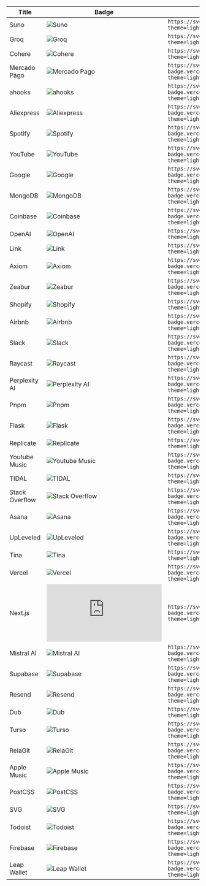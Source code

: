 
| Title | Badge | Markdown |
| --- | --- | --- |
| Suno | ![Suno](https://svgl-badge.vercel.app/api/AI/Suno?theme=light&wordmark=true) | `https://svgl-badge.vercel.app/api/AI/Suno?theme=light&wordmark=true` |
| Groq | ![Groq](https://svgl-badge.vercel.app/api/AI/Groq?theme=light&wordmark=true) | `https://svgl-badge.vercel.app/api/AI/Groq?theme=light&wordmark=true` |
| Cohere | ![Cohere](https://svgl-badge.vercel.app/api/AI/Cohere?theme=light&wordmark=true) | `https://svgl-badge.vercel.app/api/AI/Cohere?theme=light&wordmark=true` |
| Mercado Pago | ![Mercado Pago](https://svgl-badge.vercel.app/api/Payment/Mercado%20Pago?theme=light&wordmark=true) | `https://svgl-badge.vercel.app/api/Payment/Mercado%20Pago?theme=light&wordmark=true` |
| ahooks | ![ahooks](https://svgl-badge.vercel.app/api/Library/ahooks?theme=light&wordmark=true) | `https://svgl-badge.vercel.app/api/Library/ahooks?theme=light&wordmark=true` |
| Aliexpress | ![Aliexpress](https://svgl-badge.vercel.app/api/Software/Aliexpress?theme=light&wordmark=true) | `https://svgl-badge.vercel.app/api/Software/Aliexpress?theme=light&wordmark=true` |
| Spotify | ![Spotify](https://svgl-badge.vercel.app/api/Music/Spotify?theme=light&wordmark=true) | `https://svgl-badge.vercel.app/api/Music/Spotify?theme=light&wordmark=true` |
| YouTube | ![YouTube](https://svgl-badge.vercel.app/api/Social/YouTube?theme=light&wordmark=true) | `https://svgl-badge.vercel.app/api/Social/YouTube?theme=light&wordmark=true` |
| Google | ![Google](https://svgl-badge.vercel.app/api/Social/Google?theme=light&wordmark=true) | `https://svgl-badge.vercel.app/api/Social/Google?theme=light&wordmark=true` |
| MongoDB | ![MongoDB](https://svgl-badge.vercel.app/api/Database/MongoDB?theme=light&wordmark=true) | `https://svgl-badge.vercel.app/api/Database/MongoDB?theme=light&wordmark=true` |
| Coinbase | ![Coinbase](https://svgl-badge.vercel.app/api/Crypto/Coinbase?theme=light&wordmark=true) | `https://svgl-badge.vercel.app/api/Crypto/Coinbase?theme=light&wordmark=true` |
| OpenAI | ![OpenAI](https://svgl-badge.vercel.app/api/AI/OpenAI?theme=light&wordmark=true) | `https://svgl-badge.vercel.app/api/AI/OpenAI?theme=light&wordmark=true` |
| Link | ![Link](https://svgl-badge.vercel.app/api/Crypto/Link?theme=light&wordmark=true) | `https://svgl-badge.vercel.app/api/Crypto/Link?theme=light&wordmark=true` |
| Axiom | ![Axiom](https://svgl-badge.vercel.app/api/Software/Axiom?theme=light&wordmark=true) | `https://svgl-badge.vercel.app/api/Software/Axiom?theme=light&wordmark=true` |
| Zeabur | ![Zeabur](https://svgl-badge.vercel.app/api/Hosting/Zeabur?theme=light&wordmark=true) | `https://svgl-badge.vercel.app/api/Hosting/Zeabur?theme=light&wordmark=true` |
| Shopify | ![Shopify](https://svgl-badge.vercel.app/api/CMS/Shopify?theme=light&wordmark=true) | `https://svgl-badge.vercel.app/api/CMS/Shopify?theme=light&wordmark=true` |
| Airbnb | ![Airbnb](https://svgl-badge.vercel.app/api/Software/Airbnb?theme=light&wordmark=true) | `https://svgl-badge.vercel.app/api/Software/Airbnb?theme=light&wordmark=true` |
| Slack | ![Slack](https://svgl-badge.vercel.app/api/Software/Slack?theme=light&wordmark=true) | `https://svgl-badge.vercel.app/api/Software/Slack?theme=light&wordmark=true` |
| Raycast | ![Raycast](https://svgl-badge.vercel.app/api/Software/Raycast?theme=light&wordmark=true) | `https://svgl-badge.vercel.app/api/Software/Raycast?theme=light&wordmark=true` |
| Perplexity AI | ![Perplexity AI](https://svgl-badge.vercel.app/api/AI/Perplexity%20AI?theme=light&wordmark=true) | `https://svgl-badge.vercel.app/api/AI/Perplexity%20AI?theme=light&wordmark=true` |
| Pnpm | ![Pnpm](https://svgl-badge.vercel.app/api/Software/Pnpm?theme=light&wordmark=true) | `https://svgl-badge.vercel.app/api/Software/Pnpm?theme=light&wordmark=true` |
| Flask | ![Flask](https://svgl-badge.vercel.app/api/Framework/Flask?theme=light&wordmark=true) | `https://svgl-badge.vercel.app/api/Framework/Flask?theme=light&wordmark=true` |
| Replicate | ![Replicate](https://svgl-badge.vercel.app/api/AI/Replicate?theme=light&wordmark=true) | `https://svgl-badge.vercel.app/api/AI/Replicate?theme=light&wordmark=true` |
| Youtube Music | ![Youtube Music](https://svgl-badge.vercel.app/api/Music/Youtube%20Music?theme=light&wordmark=true) | `https://svgl-badge.vercel.app/api/Music/Youtube%20Music?theme=light&wordmark=true` |
| TIDAL | ![TIDAL](https://svgl-badge.vercel.app/api/Music/TIDAL?theme=light&wordmark=true) | `https://svgl-badge.vercel.app/api/Music/TIDAL?theme=light&wordmark=true` |
| Stack Overflow | ![Stack Overflow](https://svgl-badge.vercel.app/api/Software/Stack%20Overflow?theme=light&wordmark=true) | `https://svgl-badge.vercel.app/api/Software/Stack%20Overflow?theme=light&wordmark=true` |
| Asana | ![Asana](https://svgl-badge.vercel.app/api/Software/Asana?theme=light&wordmark=true) | `https://svgl-badge.vercel.app/api/Software/Asana?theme=light&wordmark=true` |
| UpLeveled | ![UpLeveled](https://svgl-badge.vercel.app/api/Education/UpLeveled?theme=light&wordmark=true) | `https://svgl-badge.vercel.app/api/Education/UpLeveled?theme=light&wordmark=true` |
| Tina | ![Tina](https://svgl-badge.vercel.app/api/CMS/Tina?theme=light&wordmark=true) | `https://svgl-badge.vercel.app/api/CMS/Tina?theme=light&wordmark=true` |
| Vercel | ![Vercel](https://svgl-badge.vercel.app/api/Hosting/Vercel?theme=light&wordmark=true) | `https://svgl-badge.vercel.app/api/Hosting/Vercel?theme=light&wordmark=true` |
| Next.js | ![Next.js](https://svgl-badge.vercel.app/api/Framework/Next.js?theme=light&wordmark=true) | `https://svgl-badge.vercel.app/api/Framework/Next.js?theme=light&wordmark=true` |
| Mistral AI | ![Mistral AI](https://svgl-badge.vercel.app/api/AI/Mistral%20AI?theme=light&wordmark=true) | `https://svgl-badge.vercel.app/api/AI/Mistral%20AI?theme=light&wordmark=true` |
| Supabase | ![Supabase](https://svgl-badge.vercel.app/api/Database/Supabase?theme=light&wordmark=true) | `https://svgl-badge.vercel.app/api/Database/Supabase?theme=light&wordmark=true` |
| Resend | ![Resend](https://svgl-badge.vercel.app/api/Software/Resend?theme=light&wordmark=true) | `https://svgl-badge.vercel.app/api/Software/Resend?theme=light&wordmark=true` |
| Dub | ![Dub](https://svgl-badge.vercel.app/api/Software/Dub?theme=light&wordmark=true) | `https://svgl-badge.vercel.app/api/Software/Dub?theme=light&wordmark=true` |
| Turso | ![Turso](https://svgl-badge.vercel.app/api/Database/Turso?theme=light&wordmark=true) | `https://svgl-badge.vercel.app/api/Database/Turso?theme=light&wordmark=true` |
| RelaGit | ![RelaGit](https://svgl-badge.vercel.app/api/Software/RelaGit?theme=light&wordmark=true) | `https://svgl-badge.vercel.app/api/Software/RelaGit?theme=light&wordmark=true` |
| Apple Music | ![Apple Music](https://svgl-badge.vercel.app/api/Music/Apple%20Music?theme=light&wordmark=true) | `https://svgl-badge.vercel.app/api/Music/Apple%20Music?theme=light&wordmark=true` |
| PostCSS | ![PostCSS](https://svgl-badge.vercel.app/api/Compiler/PostCSS?theme=light&wordmark=true) | `https://svgl-badge.vercel.app/api/Compiler/PostCSS?theme=light&wordmark=true` |
| SVG | ![SVG](https://svgl-badge.vercel.app/api/Design/SVG?theme=light&wordmark=true) | `https://svgl-badge.vercel.app/api/Design/SVG?theme=light&wordmark=true` |
| Todoist | ![Todoist](https://svgl-badge.vercel.app/api/Software/Todoist?theme=light&wordmark=true) | `https://svgl-badge.vercel.app/api/Software/Todoist?theme=light&wordmark=true` |
| Firebase | ![Firebase](https://svgl-badge.vercel.app/api/Hosting/Firebase?theme=light&wordmark=true) | `https://svgl-badge.vercel.app/api/Hosting/Firebase?theme=light&wordmark=true` |
| Leap Wallet | ![Leap Wallet](https://svgl-badge.vercel.app/api/Crypto/Leap%20Wallet?theme=light&wordmark=true) | `https://svgl-badge.vercel.app/api/Crypto/Leap%20Wallet?theme=light&wordmark=true` |
